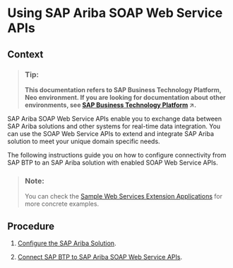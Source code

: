 <!-- loio7d75a46dddef477590d76bc4daebe194 -->

# Using SAP Ariba SOAP Web Service APIs



## Context

> ### Tip:  
> **This documentation refers to SAP Business Technology Platform, Neo environment. If you are looking for documentation about other environments, see [SAP Business Technology Platform](https://help.sap.com/viewer/65de2977205c403bbc107264b8eccf4b/Cloud/en-US/6a2c1ab5a31b4ed9a2ce17a5329e1dd8.html "SAP Business Technology Platform (SAP BTP) is an integrated offering comprised of four technology portfolios: database and data management, application development and integration, analytics, and intelligent technologies. The platform offers users the ability to turn data into business value, compose end-to-end business processes, and build and extend SAP applications quickly.") :arrow_upper_right:.**

SAP Ariba SOAP Web Service APIs enable you to exchange data between SAP Ariba solutions and other systems for real-time data integration. You can use the SOAP Web Service APIs to extend and integrate SAP Ariba solution to meet your unique domain specific needs.

The following instructions guide you on how to configure connectivity from SAP BTP to an SAP Ariba solution with enabled SOAP Web Service APIs.

> ### Note:  
> You can check the [Sample Web Services Extension Applications](sample-web-services-extension-applications-8b1dc24.md) for more concrete examples.



## Procedure

1.  [Configure the SAP Ariba Solution](configure-the-sap-ariba-solution-2bd48cf.md#loio2bd48cfaee3f4967b4d3fa3c87cf942b).

2.  [Connect SAP BTP to SAP Ariba SOAP Web Service APIs](connect-sap-btp-to-sap-ariba-soap-web-service-apis-555368f.md).


